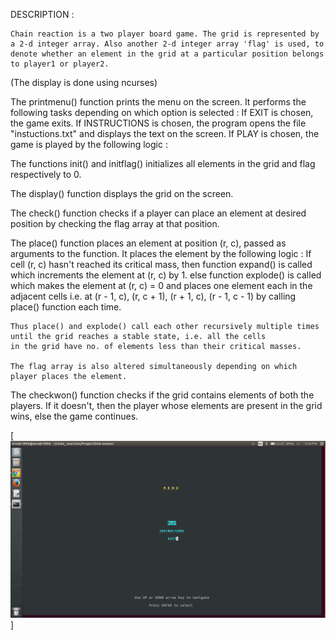 DESCRIPTION : 
	
	Chain reaction is a two player board game. The grid is represented by a 2-d integer array. Also another 2-d integer array 'flag' is used, to denote whether an element in the grid at a particular position belongs to player1 or player2.
(The display is done using ncurses)
	
The printmenu() function prints the menu on the screen. It performs the following tasks depending on which option is selected :
	If EXIT is chosen, the game exits.
	If INSTRUCTIONS is chosen, 
	    the program opens the file "instuctions.txt" and displays the text on the screen.
	If PLAY is chosen, the game is played by the following logic :
	
The functions init() and initflag() initializes all elements in the grid and flag respectively to 0.

The display() function displays the grid on the screen.

The check() function checks if a player can place an element at desired position by checking the flag array at that position.

The place() function places an element at position (r, c), passed as arguments to the function. It places the element by the following logic :
	If cell (r, c) hasn't reached its critical mass, then
	    function expand() is called which increments the element at (r, c) by 1.
	else
	    function explode() is called which makes the element at (r, c) = 0 and places one element each in the adjacent cells 
	    i.e. at (r - 1, c), (r, c + 1), (r + 1, c), (r - 1, c - 1) by calling place() function each time.
	    
	Thus place() and explode() call each other recursively multiple times until the grid reaches a stable state, i.e. all the cells
	in the grid have no. of elements less than their critical masses.
	
	The flag array is also altered simultaneously depending on which player places the element.
	
The checkwon() function checks if the grid contains elements of both the players. If it doesn't, then the player whose elements are present in the grid wins, else the game continues.

[<img src="https://github.com/arnab1896/chain-reaction/blob/master/menu.png">]
